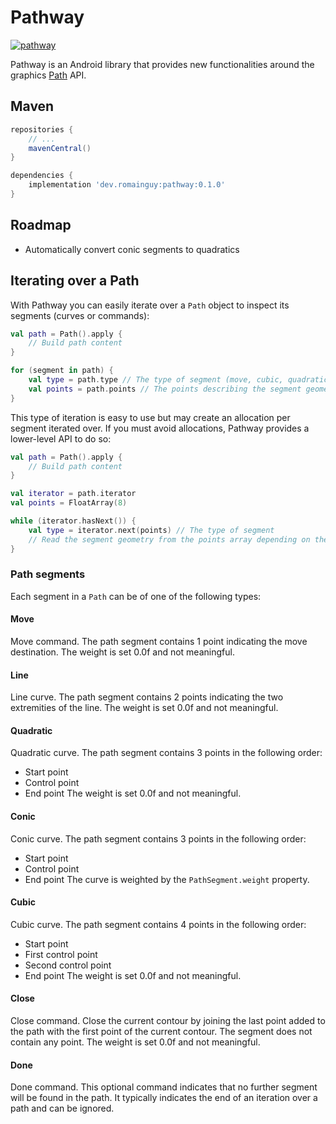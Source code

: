 # Pathway

[![pathway](https://maven-badges.herokuapp.com/maven-central/dev.romainguy/pathway/badge.svg?subject=pathway)](https://maven-badges.herokuapp.com/maven-central/dev.romainguy/pathway)

Pathway is an Android library that provides new functionalities around the graphics
[Path](https://developer.android.com/reference/android/graphics/Path) API.

## Maven

```gradle
repositories {
    // ...
    mavenCentral()
}

dependencies {
    implementation 'dev.romainguy:pathway:0.1.0'
}
```

## Roadmap

- Automatically convert conic segments to quadratics

## Iterating over a Path

With Pathway you can easily iterate over a `Path` object to inspect its segments
(curves or commands):

```kotlin
val path = Path().apply {
    // Build path content
}

for (segment in path) {
    val type = path.type // The type of segment (move, cubic, quadratic, line, close, etc.)
    val points = path.points // The points describing the segment geometry
}
```

This type of iteration is easy to use but may create an allocation per segment iterated over.
If you must avoid allocations, Pathway provides a lower-level API to do so:

```kotlin
val path = Path().apply {
    // Build path content
}

val iterator = path.iterator
val points = FloatArray(8)

while (iterator.hasNext()) {
    val type = iterator.next(points) // The type of segment
    // Read the segment geometry from the points array depending on the type
}

```

### Path segments

Each segment in a `Path` can be of one of the following types:

#### Move

Move command. The path segment contains 1 point indicating the move destination.
The weight is set 0.0f and not meaningful.

#### Line

Line curve. The path segment contains 2 points indicating the two extremities of
the line. The weight is set 0.0f and not meaningful.

#### Quadratic

Quadratic curve. The path segment contains 3 points in the following order:
- Start point
- Control point
- End point
The weight is set 0.0f and not meaningful.

#### Conic

Conic curve. The path segment contains 3 points in the following order:
- Start point
- Control point
- End point
The curve is weighted by the `PathSegment.weight` property.

#### Cubic

Cubic curve. The path segment contains 4 points in the following order:
- Start point
- First control point
- Second control point
- End point
The weight is set 0.0f and not meaningful.

#### Close

Close command. Close the current contour by joining the last point added to the
path with the first point of the current contour. The segment does not contain
any point. The weight is set 0.0f and not meaningful.

#### Done

Done command. This optional command indicates that no further segment will be
found in the path. It typically indicates the end of an iteration over a path
and can be ignored.
